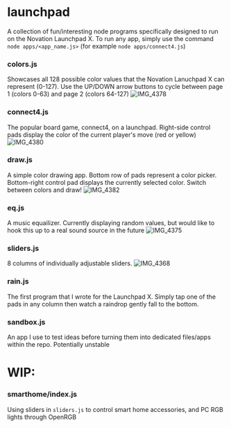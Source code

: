 # launchpad
A collection of fun/interesting node programs specifically designed to run on the Novation Launchpad X. To run any app, simply use the command `node apps/<app_name.js>` (for example `node apps/connect4.js`)

### colors.js
Showcases all 128 possible color values that the Novation Lanuchpad X can represent (0-127). Use the UP/DOWN arrow buttons to cycle between page 1 (colors 0-63) and page 2 (colors 64-127)
![IMG_4378](https://github.com/user-attachments/assets/131e3850-743c-47b2-bde1-0f8b3b75b5ea)

### connect4.js
The popular board game, connect4, on a launchpad. Right-side control pads display the color of the current player's move (red or yellow)
![IMG_4380](https://github.com/user-attachments/assets/01f35a13-ffea-4411-b8a5-acd6a7536a91)

### draw.js
A simple color drawing app. Bottom row of pads represent a color picker. Bottom-right control pad displays the currently selected color. Switch between colors and draw!
![IMG_4382](https://github.com/user-attachments/assets/0db6e3b0-70fc-4ff5-9f9d-9d919ab7c962)

### eq.js
A music equailizer. Currently displaying random values, but would like to hook this up to a real sound source in the future
![IMG_4375](https://github.com/user-attachments/assets/ca3f7972-3eff-468e-b334-d4cca3d9b25d)

### sliders.js
8 columns of individually adjustable sliders.
![IMG_4368](https://github.com/user-attachments/assets/297048ef-d86a-4b80-80a1-021175005caa)

### rain.js
The first program that I wrote for the Launchpad X. Simply tap one of the pads in any column then watch a raindrop gently fall to the bottom.

### sandbox.js
An app I use to test ideas before turning them into dedicated files/apps within the repo. Potentially unstable

# WIP:

### smarthome/index.js
Using sliders in `sliders.js` to control smart home accessories, and PC RGB lights through OpenRGB
